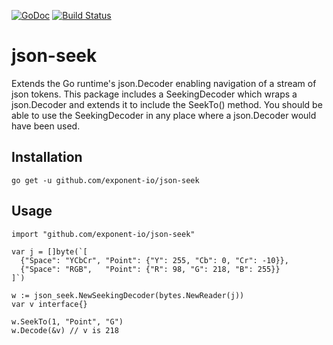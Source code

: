 [![GoDoc](https://godoc.org/github.com/exponent-io/json-seek?status.svg)](https://godoc.org/github.com/exponent-io/json-seek)
[![Build Status](https://travis-ci.org/exponent-io/json-seek.svg?branch=master)](https://travis-ci.org/exponent-io/json-seek)

# json-seek

Extends the Go runtime's json.Decoder enabling navigation of a stream of json tokens. This package includes a SeekingDecoder which wraps a json.Decoder and extends it to include the SeekTo() method. You should be able to use the SeekingDecoder in any place where a json.Decoder would have been used.

## Installation

    go get -u github.com/exponent-io/json-seek

## Usage

    import "github.com/exponent-io/json-seek"

    var j = []byte(`[
      {"Space": "YCbCr", "Point": {"Y": 255, "Cb": 0, "Cr": -10}},
      {"Space": "RGB",   "Point": {"R": 98, "G": 218, "B": 255}}
    ]`)

    w := json_seek.NewSeekingDecoder(bytes.NewReader(j))
    var v interface{}

    w.SeekTo(1, "Point", "G")
    w.Decode(&v) // v is 218
